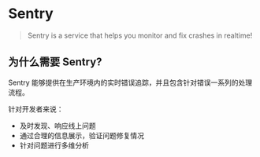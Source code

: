 # Sentry

> Sentry is a service that helps you monitor and fix crashes in realtime!



## 为什么需要 Sentry?

Sentry 能够提供在生产环境内的实时错误追踪，并且包含针对错误一系列的处理流程。

针对开发者来说：

- 及时发现、响应线上问题
- 通过合理的信息展示，验证问题修复情况
- 针对问题进行多维分析

